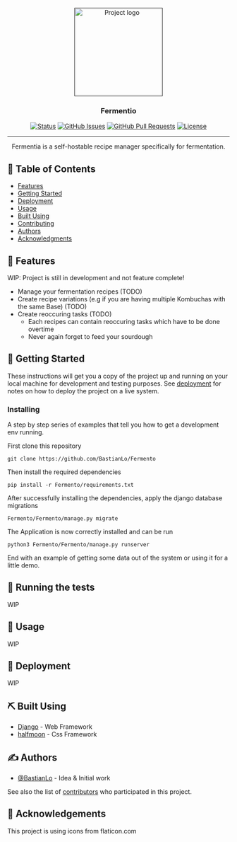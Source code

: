 <p align="center">
  <a href="" rel="noopener">
 <img width=200px height=200px src="https://cdn-icons-png.flaticon.com/512/6542/6542849.png" alt="Project logo"></a>
</p>

<h3 align="center">Fermentio</h3>

<div align="center">

[![Status](https://img.shields.io/badge/status-active-success.svg)]()
[![GitHub Issues](https://img.shields.io/github/issues/kylelobo/The-Documentation-Compendium.svg)](https://github.com/BastianLo/Fermento/issues)
[![GitHub Pull Requests](https://img.shields.io/github/issues-pr/kylelobo/The-Documentation-Compendium.svg)](https://github.com/BastianLo/Fermento/pulls)
[![License](https://img.shields.io/badge/License-Apache%202.0-blue.svg)](/LICENSE)

</div>

---

<p align="center"> Fermentia is a self-hostable recipe manager specifically for fermentation.
    <br> 
</p>

## 📝 Table of Contents

- [Features](#about)
- [Getting Started](#getting_started)
- [Deployment](#deployment)
- [Usage](#usage)
- [Built Using](#built_using)
- [Contributing](../CONTRIBUTING.md)
- [Authors](#authors)
- [Acknowledgments](#acknowledgement)

## 🧐 Features <a name = "about"></a>
WIP: Project is still in development and not feature complete!

* Manage your fermentation recipes (TODO)
* Create recipe variations (e.g if you are having multiple Kombuchas with the same Base) (TODO)
* Create reoccuring tasks (TODO)
  * Each recipes can contain reoccuring tasks which have to be done overtime 
  * Never again forget to feed your sourdough


## 🏁 Getting Started <a name = "getting_started"></a>

These instructions will get you a copy of the project up and running on your local machine for development and testing purposes. See [deployment](#deployment) for notes on how to deploy the project on a live system.

### Installing

A step by step series of examples that tell you how to get a development env running.

First clone this repository
```
git clone https://github.com/BastianLo/Fermento
```

Then install the required dependencies

```
pip install -r Fermento/requirements.txt
```

After successfully installing the dependencies, apply the django database migrations

```
Fermento/Fermento/manage.py migrate
```

The Application is now correctly installed and can be run

```
python3 Fermento/Fermento/manage.py runserver
```

End with an example of getting some data out of the system or using it for a little demo.

## 🔧 Running the tests <a name = "tests"></a>
WIP

## 🎈 Usage <a name="usage"></a>
WIP

## 🚀 Deployment <a name = "deployment"></a>
WIP

## ⛏️ Built Using <a name = "built_using"></a>

- [Django](https://www.djangoproject.com/) - Web Framework
- [halfmoon](https://www.gethalfmoon.com) - Css Framework

## ✍️ Authors <a name = "authors"></a>

- [@BastianLo](https://github.com/BastianLo) - Idea & Initial work

See also the list of [contributors](https://github.com/kylelobo/The-Documentation-Compendium/contributors) who participated in this project.

## 🎉 Acknowledgements <a name = "acknowledgement"></a>
This project is using icons from flaticon.com
